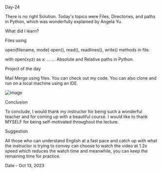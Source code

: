 Day-24

There is no right Solution. Today's topics were Files, Directories, and paths in Python, which was wonderfully explained by Angela Yu.

What did I learn?

Files using

open(filename, mode)
open(), read(), readlines(), write() methods in file.

with open(xyz) as x:
    ...
    ...
Absolute and Relative paths in Python.

Project of the day

Mail Merge using files. You can check out my code. You can also clone and run on a local machine using an IDE.

![image](https://github.com/Joseph-bot-prog/day-24-mail-merge-project/assets/142531521/188593ea-c438-47d0-863f-20a9798bd5b9)


Conclusion

To conclude, I would thank my instructor for being such a wonderful teacher and for coming up with a beautiful course. I would like to thank MYSELF for being self-motivated throughout the lecture.

Suggestion

All those who can understand English at a fast pace and catch up with what the instructor is trying to convey can choose to watch the video at 1.2x speed which reduces the watch time and meanwhile, you can keep the remaining time for practice.

Date - Oct 13, 2023
